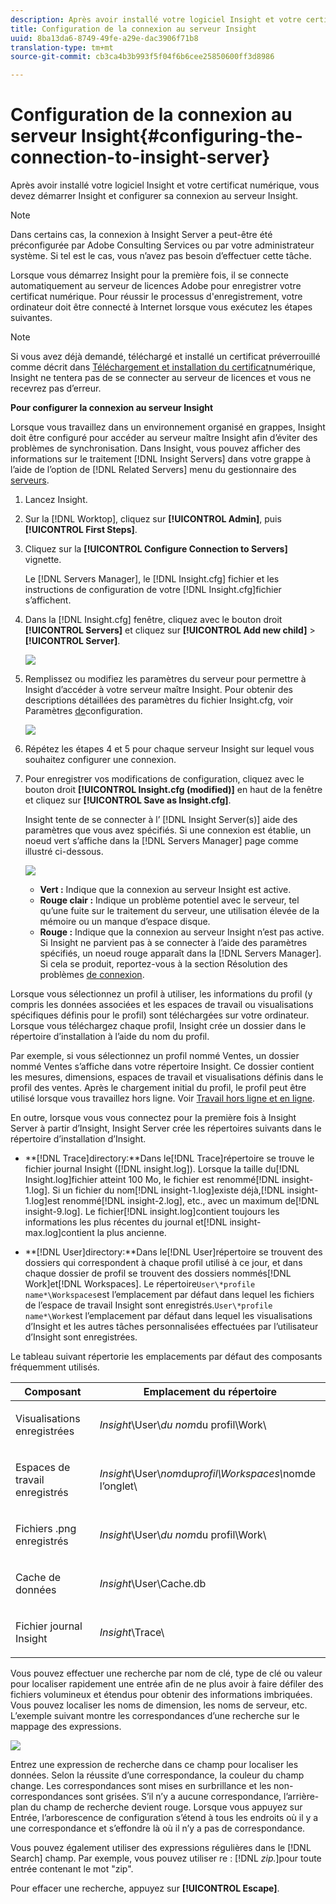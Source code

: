 ```yaml
---
description: Après avoir installé votre logiciel Insight et votre certificat numérique, vous devez démarrer Insight et configurer sa connexion au serveur Insight.
title: Configuration de la connexion au serveur Insight
uuid: 8ba13da6-8749-49fe-a29e-dac3906f71b8
translation-type: tm+mt
source-git-commit: cb3ca4b3b993f5f04f6b6cee25850600ff3d8986

---
```



# Configuration de la connexion au serveur Insight{#configuring-the-connection-to-insight-server}

Après avoir installé votre logiciel Insight et votre certificat numérique, vous devez démarrer Insight et configurer sa connexion au serveur Insight.

>[!NOTE]
>
>Dans certains cas, la connexion à Insight Server a peut-être été préconfigurée par Adobe Consulting Services ou par votre administrateur système. Si tel est le cas, vous n’avez pas besoin d’effectuer cette tâche.

Lorsque vous démarrez Insight pour la première fois, il se connecte automatiquement au serveur de licences Adobe pour enregistrer votre certificat numérique. Pour réussir le processus d&#39;enregistrement, votre ordinateur doit être connecté à Internet lorsque vous exécutez les étapes suivantes.

>[!NOTE]
>
>Si vous avez déjà demandé, téléchargé et installé un certificat préverrouillé comme décrit dans [Téléchargement et installation du certificat](../../../home/c-install-insight/install-setup/c-dgtl-crtf.md#topic-fed3b44e472c4e4ca6dd5852af14cdb9)numérique, Insight ne tentera pas de se connecter au serveur de licences et vous ne recevrez pas d’erreur.

**Pour configurer la connexion au serveur Insight**

Lorsque vous travaillez dans un environnement organisé en grappes, Insight doit être configuré pour accéder au serveur maître Insight afin d’éviter des problèmes de synchronisation. Dans Insight, vous pouvez afficher des informations sur le traitement [!DNL Insight Servers] dans votre grappe à l’aide de l’option de [!DNL Related Servers] menu du gestionnaire des [serveurs](https://docs.adobe.com/content/help/en/data-workbench/using/client/admin-ui/c-svrs-mgr.html).

1. Lancez Insight.
1. Sur la [!DNL Worktop], cliquez sur **[!UICONTROL Admin]**, puis **[!UICONTROL First Steps]**.

1. Cliquez sur la **[!UICONTROL Configure Connection to Servers]** vignette.

   Le [!DNL Servers Manager], le [!DNL Insight.cfg] fichier et les instructions de configuration de votre [!DNL Insight.cfg]fichier s’affichent.

1. Dans la [!DNL Insight.cfg] fenêtre, cliquez avec le bouton droit **[!UICONTROL Servers]** et cliquez sur **[!UICONTROL Add new child]** > **[!UICONTROL Server]**.

   ![](assets/cfg_Workstation_AddChild.png)

1. Remplissez ou modifiez les paramètres du serveur pour permettre à Insight d’accéder à votre serveur maître Insight. Pour obtenir des descriptions détaillées des paramètres du fichier Insight.cfg, voir Paramètres [de](https://docs.adobe.com/content/help/en/data-workbench/using/client/c-insght-config-param.html)configuration.

   ![](assets/cfg_Workstation_AddServer.png)

1. Répétez les étapes 4 et 5 pour chaque serveur Insight sur lequel vous souhaitez configurer une connexion.
1. Pour enregistrer vos modifications de configuration, cliquez avec le bouton droit **[!UICONTROL Insight.cfg (modified)]** en haut de la fenêtre et cliquez sur **[!UICONTROL Save as Insight.cfg]**.

   Insight tente de se connecter à l’ [!DNL Insight Server(s)] aide des paramètres que vous avez spécifiés. Si une connexion est établie, un noeud vert s’affiche dans la [!DNL Servers Manager] page comme illustré ci-dessous.

   ![](assets/vis_SysStat_RedGreenDots.png)

   * **Vert :** Indique que la connexion au serveur Insight est active.
   * **Rouge clair :** Indique un problème potentiel avec le serveur, tel qu’une fuite sur le traitement du serveur, une utilisation élevée de la mémoire ou un manque d’espace disque.
   * **Rouge :** Indique que la connexion au serveur Insight n’est pas active.
   Si Insight ne parvient pas à se connecter à l’aide des paramètres spécifiés, un noeud rouge apparaît dans la [!DNL Servers Manager]. Si cela se produit, reportez-vous à la section Résolution des problèmes [de connexion](../../../home/c-install-insight/install-setup/t-conn-trbsh.md#task-034e588c5ce04c4a8f6d0097364d3b2b).

<!--
c_dir_crt_setup.xml
-->

Lorsque vous sélectionnez un profil à utiliser, les informations du profil (y compris les données associées et les espaces de travail ou visualisations spécifiques définis pour le profil) sont téléchargées sur votre ordinateur. Lorsque vous téléchargez chaque profil, Insight crée un dossier dans le répertoire d’installation à l’aide du nom du profil.

Par exemple, si vous sélectionnez un profil nommé Ventes, un dossier nommé Ventes s’affiche dans votre répertoire Insight. Ce dossier contient les mesures, dimensions, espaces de travail et visualisations définis dans le profil des ventes. Après le chargement initial du profil, le profil peut être utilisé lorsque vous travaillez hors ligne. Voir [Travail hors ligne et en ligne](https://docs.adobe.com/content/help/en/data-workbench/using/client/c-off-on.html).

En outre, lorsque vous vous connectez pour la première fois à Insight Server à partir d’Insight, Insight Server crée les répertoires suivants dans le répertoire d’installation d’Insight.

* **[!DNL Trace]directory:**Dans le[!DNL Trace]répertoire se trouve le fichier journal Insight ([!DNL insight.log]). Lorsque la taille du[!DNL Insight.log]fichier atteint 100 Mo, le fichier est renommé[!DNL insight-1.log]. Si un fichier du nom[!DNL insight-1.log]existe déjà,[!DNL insight-1.log]est renommé[!DNL insight-2.log], etc., avec un maximum de[!DNL insight-9.log]. Le fichier[!DNL insight.log]contient toujours les informations les plus récentes du journal et[!DNL insight-max.log]contient la plus ancienne.

* **[!DNL User]directory:**Dans le[!DNL User]répertoire se trouvent des dossiers qui correspondent à chaque profil utilisé à ce jour, et dans chaque dossier de profil se trouvent des dossiers nommés[!DNL Work]et[!DNL Workspaces]. Le répertoire`User\*profile name*\Workspaces`est l’emplacement par défaut dans lequel les fichiers de l’espace de travail Insight sont enregistrés.`User\*profile name*\Work`est l’emplacement par défaut dans lequel les visualisations d’Insight et les autres tâches personnalisées effectuées par l’utilisateur d’Insight sont enregistrées.

Le tableau suivant répertorie les emplacements par défaut des composants fréquemment utilisés.

<table id="table_0254A8C25AF5400F89F87A242746D07E"> 
 <thead> 
  <tr> 
   <th colname="col1" class="entry"> Composant </th> 
   <th colname="col2" class="entry"> Emplacement du répertoire </th> 
  </tr>
 </thead>
 <tbody> 
  <tr> 
   <td colname="col1"> <p>Visualisations enregistrées </p> </td> 
   <td colname="col2"> <p><i>Insight</i>\User\<i>du nom</i>du profil\Work\ </p> </td> 
  </tr> 
  <tr> 
   <td colname="col1"> <p>Espaces de <span class="wintitle"> travail enregistrés</span> </p> </td> 
   <td colname="col2"> <p><i>Insight</i>\User\<i>nom</i>du<i>profil\Workspaces\</i>nomde l’onglet\ </p> </td> 
  </tr> 
  <tr> 
   <td colname="col1"> <p>Fichiers .png<span class="filepath"> enregistrés</span> </p> </td> 
   <td colname="col2"> <p><i>Insight</i>\User\<i>du nom</i>du profil\Work\ </p> </td> 
  </tr> 
  <tr> 
   <td colname="col1"> <p>Cache de données </p> </td> 
   <td colname="col2"> <p><i>Insight</i>\User\Cache.db </p> </td> 
  </tr> 
  <tr> 
   <td colname="col1"> <p><span class="filepath"> Fichier journal</span> Insight </p> </td> 
   <td colname="col2"> <p><i>Insight</i>\Trace\ </p> </td> 
  </tr> 
 </tbody> 
</table>

<!--
c_config_file_ent.xml
-->

Vous pouvez effectuer une recherche par nom de clé, type de clé ou valeur pour localiser rapidement une entrée afin de ne plus avoir à faire défiler des fichiers volumineux et étendus pour obtenir des informations imbriquées. Vous pouvez localiser les noms de dimension, les noms de serveur, etc. L’exemple suivant montre les correspondances d’une recherche sur le mappage des expressions.

![](assets/cfg_search.PNG)

Entrez une expression de recherche dans ce champ pour localiser les données. Selon la réussite d’une correspondance, la couleur du champ change. Les correspondances sont mises en surbrillance et les non-correspondances sont grisées. S’il n’y a aucune correspondance, l’arrière-plan du champ de recherche devient rouge. Lorsque vous appuyez sur Entrée, l’arborescence de configuration s’étend à tous les endroits où il y a une correspondance et s’effondre là où il n’y a pas de correspondance.

Vous pouvez également utiliser des expressions régulières dans le [!DNL Search] champ. Par exemple, vous pouvez utiliser re : [!DNL *zip.*]pour toute entrée contenant le mot &quot;zip&quot;.

Pour effacer une recherche, appuyez sur **[!UICONTROL Escape]**.
